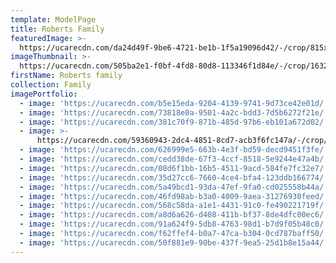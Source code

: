 ```yaml
---
template: ModelPage
title: Roberts Family
featuredImage: >-
  https://ucarecdn.com/da24d49f-9be6-4721-be1b-1f5a19096d42/-/crop/815x468/0,0/-/preview/
imageThumbnail: >-
  https://ucarecdn.com/505ba2e1-f0bf-4fd8-80d8-113346f1d84e/-/crop/1632x1794/0,450/-/preview/
firstName: Roberts family
collection: Family
imagePortfolio:
  - image: 'https://ucarecdn.com/b5e15eda-9204-4139-9741-9d73ce42e01d/'
  - image: 'https://ucarecdn.com/73818e0a-9501-4a2c-bdd3-7d5b6272f21e/'
  - image: 'https://ucarecdn.com/381c70f9-871b-485d-97b6-eb101a672d02/'
  - image: >-
      https://ucarecdn.com/59360943-2dc4-4851-8cd7-acb3f6fc147a/-/crop/822x468/0,0/-/preview/
  - image: 'https://ucarecdn.com/626999e5-663b-4e3f-bd59-decd9451f3fe/'
  - image: 'https://ucarecdn.com/cedd38de-67f3-4ccf-8518-5e9244e47a4b/'
  - image: 'https://ucarecdn.com/08d6f1bb-16b5-4511-9acd-584fe7fc32e7/'
  - image: 'https://ucarecdn.com/35d27cc6-7660-4ce4-bfa4-123ddb166774/'
  - image: 'https://ucarecdn.com/5a49bcd1-93da-47ef-9fa0-cd025558b44a/'
  - image: 'https://ucarecdn.com/46fd98ab-b3a0-4009-9aea-31276930feed/'
  - image: 'https://ucarecdn.com/568c58da-a1e1-4431-91c0-fe490221719f/'
  - image: 'https://ucarecdn.com/a8d6a626-d408-411b-bf37-8de4dfc00ec6/'
  - image: 'https://ucarecdn.com/91a624f9-5db8-4763-98d1-b7d9f05b48c0/'
  - image: 'https://ucarecdn.com/f62ffef4-b0a7-47ca-b304-0cd787baff50/'
  - image: 'https://ucarecdn.com/50f881e9-90be-437f-9ea5-25d1b8e15a44/'
---
```


